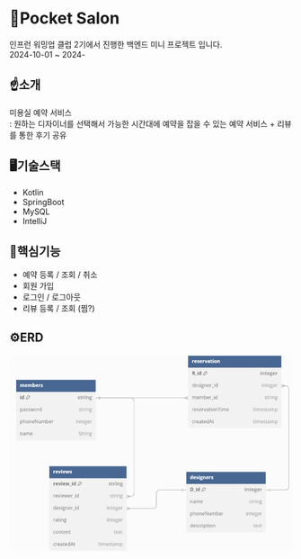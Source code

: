 # 💇Pocket Salon
인프런 워밍업 클럽 2기에서 진행한 백엔드 미니 프로젝트 입니다. <br/>
2024-10-01 ~ 2024-

## ☝️소개
미용실 예약 서비스<br/>
: 원하는 디자이너를 선택해서 가능한 시간대에 예약을 잡을 수 있는 예약 서비스 + 리뷰를 통한 후기 공유 

## 🖥️기술스택
- Kotlin
- SpringBoot
- MySQL
- IntelliJ

## 🔧핵심기능
- 예약 등록 / 조회 / 취소
- 회원 가입
- 로그인 / 로그아웃
- 리뷰 등록 / 조회 (찜?)

## ⚙️ERD
![데이터베이스 ERD](./데이터베이스_erd.png)
